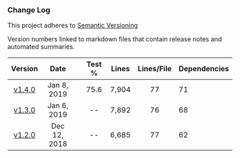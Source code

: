 ### Change Log

This project adheres to [Semantic Versioning](http://semver.org)

Version numbers linked to markdown files that contain release notes and automated summaries.


| Version | Date |     | Test % | Lines | Lines/File | Dependencies |
|:-----:|:------:|:---:|:------:|:-----:|:----------:|:--------|
| [v1.4.0](https://github.com/njhoffman/better-musician-api/tree/master/docs/changelogs/1.4.0.md) | Jan 8, 2019 | | 75.6 | 7,904 | 77 | 71 |
| [v1.3.0](https://github.com/njhoffman/better-musician-api/tree/master/docs/changelogs/1.3.0.md) | Jan 6, 2019 | | -- | 7,892 | 76 | 68 |
| [v1.2.0](https://github.com/njhoffman/better-musician-api/tree/master/docs/changelogs/1.2.0.md) | Dec 12, 2018 | | -- | 6,685 | 77 | 62 |

